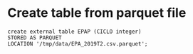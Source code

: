 # Create table from parquet file
```
create external table EPAP (CICLO integer)
STORED AS PARQUET
LOCATION '/tmp/data/EPA_2019T2.csv.parquet';
```
